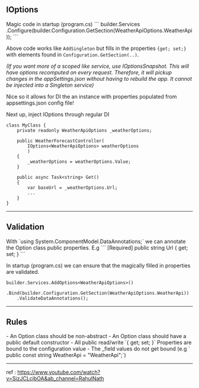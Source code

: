 <h2>IOptions </h2>
Magic code in startup (program.cs)
```
builder.Services
    .Configure<WeatherApiOptions>(builder.Configuration.GetSection(WeatherApiOptions.WeatherApi));
```

Above code works like `AddSingleton` but fills in the properties `{get; set;}`
with elements found in `Configuration.GetSection(..)`.

_(If you want more of a scoped like service, use IOptionsSnapshot. 
This will have options recomputed on every request.
Therefore, it will pickup changes in the appSettings.json without having to rebuild the app.
It cannot be injected into a Singleton service)_

Nice so it allows for DI the an instance with properties populated from appsettings.json config file!

Next up, inject IOptions through regular DI
```
class MyClass {
    private readonly WeatherApiOptions _weatherOptions;

    public WeatherForecastController(
        IOptions<WeatherApiOptions> weatherOptions
        )
    {
        _weatherOptions = weatherOptions.Value;
    }
    
    public async Task<string> Get()
    {
        var baseUrl = _weatherOptions.Url;
        ...
    }
}
```

---
<h2>Validation</h2>
With `using System.ComponentModel.DataAnnotations;`
we can annotate the Option class public properties.
E.g 
```
[Required]
public string Url { get; set; } 
```

In startup (program.cs) we can ensure that the magically filled in properties are validated.
```
builder.Services.AddOptions<WeatherApiOptions>()
    .Bind(builder.Configuration.GetSection(WeatherApiOptions.WeatherApi))
    .ValidateDataAnnotations();
```

---
<h2>Rules</h2>
- An Option class should be non-abstract
- An Option class should have a public default constructor
- All public read/write `{ get; set; }` Properties are bound to the configuration value
- The _field values do not get bound
  (e.g `    public const string WeatherApi = "WeatherApi";`)

---
ref : https://www.youtube.com/watch?v=SizJCLcjbOA&ab_channel=RahulNath